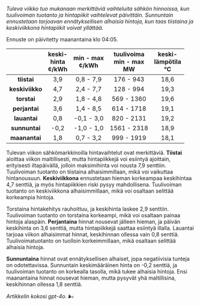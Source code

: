 *Tuleva viikko tuo mukanaan merkittäviä vaihteluita sähkön hinnoissa, kun tuulivoiman tuotanto ja hintapiikit vaihtelevat päivittäin. Sunnuntain ennustetaan tarjoavan ennätyksellisen alhaisia hintoja, kun taas tiistaina ja keskiviikkona hintapiikit voivat yllättää.*

Ennuste on päivitetty maanantaina klo 04:05.

|                | keski-<br>hinta<br>¢/kWh | min - max<br>¢/kWh | tuulivoima<br>min - max<br>MW | keski-<br>lämpötila<br>°C |
|:--------------:|:----------------:|:----------------:|:-------------:|:-------------:|
| **tiistai**    | 3,9              | 0,8 - 7,9        | 176 - 943     | 18,6          |
| **keskiviikko**| 4,7              | 2,4 - 7,7        | 128 - 994     | 19,3          |
| **torstai**    | 2,9              | 1,8 - 4,8        | 569 - 1360    | 19,6          |
| **perjantai**  | 3,6              | 1,4 - 8,5        | 614 - 1718    | 19,1          |
| **lauantai**   | 0,8              | -0,1 - 3,0       | 820 - 2131    | 19,2          |
| **sunnuntai**  | -0,2             | -1,0 - 1,0       | 1561 - 2318   | 18,9          |
| **maanantai**  | 1,8              | 0,7 - 3,2        | 999 - 1919    | 18,1          |

Tulevan viikon sähkömarkkinoilla hintavaihtelut ovat merkittäviä. **Tiistai** aloittaa viikon maltillisesti, mutta hintapiikkejä voi esiintyä ajoittain, erityisesti iltapäivällä, jolloin maksimihinta voi nousta 7,9 senttiin. Tuulivoiman tuotanto on tiistaina alhaisimmillaan, mikä voi vaikuttaa hintanousuun. **Keskiviikkona** ennustetaan hieman korkeampaa keskihintaa 4,7 senttiä, ja myös hintapiikkien riski pysyy mahdollisena. Tuulivoiman tuotanto on keskiviikkona alhaisimmillaan, mikä voi osaltaan selittää korkeampia hintoja.

Torstaina hintakehitys rauhoittuu, ja keskihinta laskee 2,9 senttiin. Tuulivoiman tuotanto on torstaina korkeampi, mikä voi osaltaan painaa hintoja alaspäin. **Perjantaina** hinnat nousevat jälleen hieman, ja päivän keskihinta on 3,6 senttiä, mutta hintapiikkejä saattaa esiintyä illalla. Lauantai tarjoaa viikon alhaisimmat hinnat, keskihinnan ollessa vain 0,8 senttiä. Tuulivoimatuotanto on tuolloin korkeimmillaan, mikä osaltaan selittää alhaisia hintoja.

**Sunnuntaina** hinnat ovat ennätyksellisen alhaiset, jopa negatiivisia tunteja on odotettavissa. Sunnuntain keskimääräinen hinta on -0,2 senttiä, ja tuulivoiman tuotanto on korkealla tasolla, mikä tukee alhaisia hintoja. Ensi maanantaina hinnat nousevat hieman, mutta pysyvät yhä maltillisina, keskihinnan ollessa 1,8 senttiä.

*Artikkelin kokosi gpt-4o.* 🌬️
